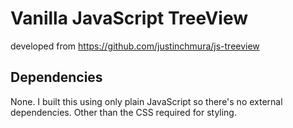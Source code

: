 # Vanilla JavaScript TreeView

developed from https://github.com/justinchmura/js-treeview

## Dependencies

None. I built this using only plain JavaScript so there's no external dependencies. Other than the CSS required for styling.

